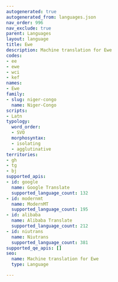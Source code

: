 ```yaml
---
autogenerated: true
autogenerated_from: languages.json
nav_order: 996
nav_exclude: true
parent: Languages
layout: language
title: Ewe
description: Machine translation for Ewe
codes:
- ee
- ewe
- wci
- kef
names:
- Ewe
family:
- slug: niger-congo
  name: Niger-Congo
scripts:
- Latn
typology:
  word_order:
  - SVO
  morphosyntax:
  - isolating
  - agglutinative
territories:
- gh
- tg
- bj
supported_apis:
- id: google
  name: Google Translate
  supported_language_count: 132
- id: modernmt
  name: ModernMT
  supported_language_count: 195
- id: alibaba
  name: Alibaba Translate
  supported_language_count: 212
- id: niutrans
  name: Niutrans
  supported_language_count: 381
supported_qe_apis: []
seo:
  name: Machine translation for Ewe
  type: Language

---
```


